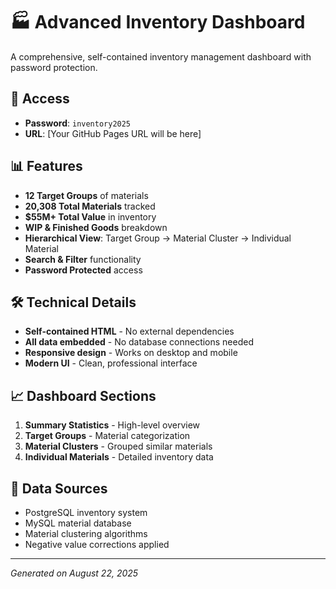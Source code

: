 # 🏭 Advanced Inventory Dashboard

A comprehensive, self-contained inventory management dashboard with password protection.

## 🔐 Access
- **Password**: `inventory2025`
- **URL**: [Your GitHub Pages URL will be here]

## 📊 Features
- **12 Target Groups** of materials
- **20,308 Total Materials** tracked
- **$55M+ Total Value** in inventory
- **WIP & Finished Goods** breakdown
- **Hierarchical View**: Target Group → Material Cluster → Individual Material
- **Search & Filter** functionality
- **Password Protected** access

## 🛠 Technical Details
- **Self-contained HTML** - No external dependencies
- **All data embedded** - No database connections needed
- **Responsive design** - Works on desktop and mobile
- **Modern UI** - Clean, professional interface

## 📈 Dashboard Sections
1. **Summary Statistics** - High-level overview
2. **Target Groups** - Material categorization
3. **Material Clusters** - Grouped similar materials
4. **Individual Materials** - Detailed inventory data

## 🔧 Data Sources
- PostgreSQL inventory system
- MySQL material database
- Material clustering algorithms
- Negative value corrections applied

---
*Generated on August 22, 2025* 
